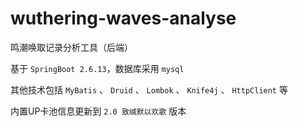 # wuthering-waves-analyse
鸣潮唤取记录分析工具（后端）

基于 `SpringBoot 2.6.13`，数据库采用 `mysql`

其他技术包括 `MyBatis` 、 `Druid` 、 `Lombok` 、 `Knife4j` 、 `HttpClient` 等

内置UP卡池信息更新到 `2.0 致缄默以欢歌` 版本
